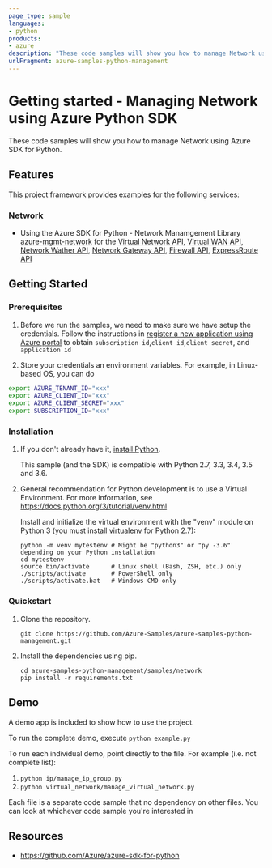 ```yaml
---
page_type: sample
languages:
- python
products:
- azure
description: "These code samples will show you how to manage Network using Azure SDK for Python."
urlFragment: azure-samples-python-management
---
```


# Getting started - Managing Network using Azure Python SDK

These code samples will show you how to manage Network using Azure SDK for Python.

## Features

This project framework provides examples for the following services:

### Network
* Using the Azure SDK for Python - Network Manamgement Library [azure-mgmt-network](https://pypi.org/project/azure-mgmt-network/) for the [Virtual Network API](https://docs.microsoft.com/en-us/rest/api/virtual-network/), [Virtual WAN API](https://docs.microsoft.com/en-us/rest/api/virtualwan/), [Network Wather API](https://docs.microsoft.com/en-us/rest/api/network-watcher/), [Network Gateway API](https://docs.microsoft.com/en-us/rest/api/network-gateway/), [Firewall API](https://docs.microsoft.com/en-us/rest/api/firewall/), [ExpressRoute API](https://docs.microsoft.com/en-us/rest/api/expressroute/)

## Getting Started

### Prerequisites

1. Before we run the samples, we need to make sure we have setup the credentials. Follow the instructions in [register a new application using Azure portal](https://docs.microsoft.com/en-us/azure/active-directory/develop/howto-create-service-principal-portal) to obtain `subscription id`,`client id`,`client secret`, and `application id`

2. Store your credentials an environment variables.
For example, in Linux-based OS, you can do
```bash
export AZURE_TENANT_ID="xxx"
export AZURE_CLIENT_ID="xxx"
export AZURE_CLIENT_SECRET="xxx"
export SUBSCRIPTION_ID="xxx"
```

### Installation

1.  If you don't already have it, [install Python](https://www.python.org/downloads/).

    This sample (and the SDK) is compatible with Python 2.7, 3.3, 3.4, 3.5 and 3.6.

2.  General recommendation for Python development is to use a Virtual Environment.
    For more information, see https://docs.python.org/3/tutorial/venv.html

    Install and initialize the virtual environment with the "venv" module on Python 3 (you must install [virtualenv](https://pypi.python.org/pypi/virtualenv) for Python 2.7):

    ```
    python -m venv mytestenv # Might be "python3" or "py -3.6" depending on your Python installation
    cd mytestenv
    source bin/activate      # Linux shell (Bash, ZSH, etc.) only
    ./scripts/activate       # PowerShell only
    ./scripts/activate.bat   # Windows CMD only
    ```

### Quickstart

1.  Clone the repository.

    ```
    git clone https://github.com/Azure-Samples/azure-samples-python-management.git
    ```

2.  Install the dependencies using pip.

    ```
    cd azure-samples-python-management/samples/network
    pip install -r requirements.txt
    ```

## Demo

A demo app is included to show how to use the project.

To run the complete demo, execute `python example.py`

To run each individual demo, point directly to the file. For example (i.e. not complete list):

1. `python ip/manage_ip_group.py`
2. `python virtual_network/manage_virtual_network.py`

Each file is a separate code sample that no dependency on other files. You can look at whichever code sample you're interested in

## Resources

- https://github.com/Azure/azure-sdk-for-python
